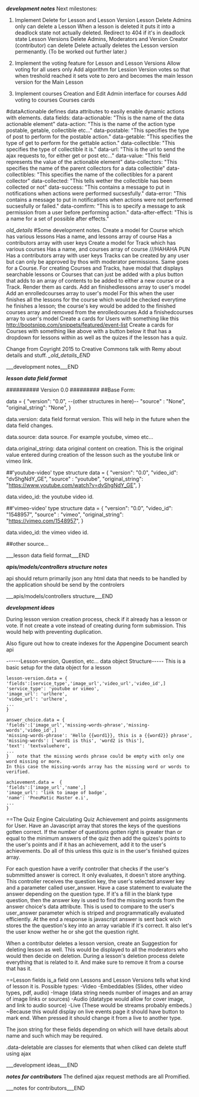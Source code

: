 ___development notes___
Next milestones:
1)	Implement Delete for Lesson and Lesson Version
		Lesson Delete
			Admins only can delete a Lesson
				When a lesson is deleted it puts it into a deadlock state not actually deleted.
				Redirect to 404 if it's in deadlock state
		Lesson Versions Delete
			Admins, Moderators and Version Creator (contributor) can delete
				Delete actually deletes the Lesson version permenantly.
				(To be worked out further later.)
	
2)  Implement the voting feature for Lesson and Lesson Versions
		Allow voting for all users only
		Add algorithm for Lession Version votes so that when treshold reached it sets vote to zero and becomes the main lesson version for the Main Lesson

3)  Implement courses 
		Creation and Edit
		Admin interface for courses
		Add voting to courses
		Courses cards

#dataActionable
defines data attributes to easily enable dynamic actions with elements.
data fields:
	data-actionable: "This is the name of the data actionable element"
	data-action: "This is the name of the action type postable, getable, collectible etc..."
	data-postable: "This specifies the type of post to perform for the postable action."
	data-getable: "This specifies the type of get to perform for the gettable action."
	data-collectible: "This specifies the type of collectible it is."
	data-url: "This is the url to send the ajax requests to, for either get or post etc..."
	data-value: "This field represents the value of the actionable element"
	data-collectors: "This specifies the name of the parent collectors for a data collectible"
	data-collectibles: "This specifies the name of the collectibles for a parent collector"
	data-collected: "This tells wether the collectible has been collected or not"
	data-success: "This contains a message to put in notifications when actions were performed sucsesfully."
	data-error: "This contains a message to put in notifications when actions were not performed sucsesfully or failed."
	data-comfirm: "This is to specify a message to ask permission from a user before performing action."
	data-after-effect: "This is a name for a set of possible after effects."


*_old_details_*
#Some development notes.
Create a model for Course which has various lessons
	Has a name, and lessons array of course
	Has a contributors array with user keys
Create a model for Track which has various courses
	Has a name, and courses array of course ///HAHAHA PUN
	Has a contributors array with user keys
	Tracks can be created by any user but can only be approved by thos with moderator permissions. Same goes for a Course.
	For creating Courses and Tracks, have modal that displays searchable lessons or Courses that can just be added with a plus button that adds to an array of contents to be added to either a new course or a Track. Render them as cards.
Add an finishedlessons array to user's model
Add an enrolledcourses array to user's model
	For this when the user finishes all the lessons for the course which would be checked everytime he finishes a lesson; the course's key would be added to the finished courses array and removed from the enrolledcourses
Add a finishedcourses array to user's model
Create a cards for Users with something like this http://bootsnipp.com/snippets/featured/event-list
Create a cards for Courses with something like above with a button below it that has a dropdown for lessons within as well as the quizes if the lesson has a quiz.

Change from Coyright 2015 to Creative Commons talk with Remy about details and stuff.
*_old_details_END*

___development notes___END



___lesson data field format___

########## Version 0.0 #########
##Base Form:

data = {
	"version": "0.0",
	--(other structures in here)--
	"source" : "None",
	"original_string": "None",
}

data.version: data field format version. This will help in the future when the data field changes.

data.source:  data source. For example youtube, vimeo etc...

data.original_string:  data original content on creation. This is the original value entered during creation of the lesson such as the youtube link or vimeo link.

##'youtube-video' type structure
data = {
	"version": "0.0",
	"video_id": "dvShgNdY_GE",
	"source" : "youtube",
	"original_string": "https://www.youtube.com/watch?v=dvShgNdY_GE",
}

data.video_id: the youtube video id.

##'vimeo-video' type structure
data = {
	"version": "0.0",
	"video_id": "1548957",
	"source" : "vimeo",
	"original_string": "https://vimeo.com/1548957",
}

data.video_id: the vimeo video id.

##other source...

___lesson data field format___END



___apis/models/controllers structure notes___

api should return primarily json
any html data that needs to be handled by the application should be send by the controlers

___apis/models/controllers structure___END



___development ideas___

During lesson version creation process, check if it already has a lesson or vote.
If not create a vote instead of creating during form submission. This would help with preventing duplication.

Also figure out how to create indexes for the Appengine Document search api

------Lesson-version, Question, etc... data object Structure-----
	This is a basic setup for the data object for a lesson

	lesson-version.data = {
	'fields':[service_type','image_url','video_url','video_id',]
	'service_type': 'youtube or vimeo',
	'image_url': 'urlhere',
	'video_url': 'urlhere',
	...
	}

	answer_choice.data = {
	'fields':['image_url','missing-words-phrase','missing-words','video_id',]
	'missing-words-phrase': 'Hello {{word1}}, this is a {{word2}} phrase',
	'missing-words': ['word1 is this', 'word2 is this'],
	'text': 'textvaluehere',
	...
	}	note that the missing words phrase could be empty with only one word missing or more.
	In this case the missing-words array has the missing word or words to verified.

	achievement.data =  {
	'fields':['image_url','name',]
	'image_url': 'link to image of badge',
	'name': 'PneuMatic Master e.i',
	...
	}

==The Quiz Engine
Calculating Quiz Achievement and points assignments for User.
Have an Javascript array that stores the keys of the questions gotten correct. If the number of questions gotten right is greater than or equal to the minimum answers of the quiz then add the quizes's points to the user's points and if it has an achievement, add it to the user's achievements. Do all of this unless this quiz is in the user's finished quizes array. 

For each question have a verify controller that checks if the user's submmitted answer is correct. It only evaluates, it doesn't store anything. This controller receives the question key, the user's selected answer key and a parameter called user_answer. Have a case statement to evaluate the answer depending on the question type. If it's a fill in the blank type question, then the answer key is used to find the missing words from the answer choice's data attribute. This is used to compare to the user's user_answer parameter which is striped and programmatically evaluated efficiently. At the end a response is javascript answer is sent back wich stores the the question's key into an array variable if it's correct. It also let's the user know wether he or she got the question right.


When a contributor deletes a lesson version, create an Suggestion for deleting lesson as well. This would be displayed to all the moderators who would then decide on deletion. During a lesson's deletion process delete everything that is related to it. And make sure to remove it from a course that has it. 

==Lesson fields
is_a field onn Lessons and Lesson Versions tells what kind of lesson it is.
Possible types:
	-Video
	-Embeddables (Slides, other video types, pdf, audio)
	-Image (data string needs number of images and an array of image links or sources)
	-Audio (datatype would allow for cover image, and link to audio source)
	-Live (These would be streams probably embeds.)
		~Because this would display on live events page it should have button to mark end. When pressed it should change it from a live to another type.
		
The json string for these fields depending on which will have details about name and such which may be required. 

.data-deletable are classes for elements that when cliked can delete stuff using ajax

___development ideas___END



___notes for contributors___
The defined ajax request methods are all Promified.

___notes for contributors___END